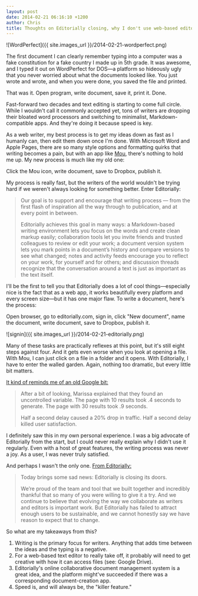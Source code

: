 ```yaml
---
layout: post
date: 2014-02-21 06:16:10 +1200
author: Chris
title: Thoughts on Editorially closing, why I don't use web-based editors (yet) and why speed is the killer feature
---
```


<!-- excerpt -->

![WordPerfect]({{ site.images_url }}/2014-02-21-wordperfect.png)

The first document I can clearly remember typing into a computer was a fake constitution for a fake country I made up in 5th grade. It was awesome, and I typed it out on WordPerfect for DOS—a platform so hideously ugly that you never worried about what the documents looked like. You just wrote and wrote, and when you were done, you saved the file and printed.

That was it. Open program, write document, save it, print it. Done.

Fast-forward two decades and text editing is starting to come full circle. While I wouldn't call it commonly accepted yet, tons of writers are dropping their bloated word processors and switching to minimalist, Markdown-compatible apps. And they're doing it because speed is key. 

<!-- /excerpt -->

As a web writer, my best process is to get my ideas down as fast as I humanly can, then edit them down once I'm done. With Microsoft Word and Apple Pages, there are so many style options and formatting quirks that writing becomes a pain, but with an app like [Mou](http://blog.iwantmyname.com/2013/10/tools-we-use-mou-for-writing.html), there's nothing to hold me up. My new process is much like my old one:

Click the Mou icon, write document, save to Dropbox, publish it.

My process is really fast, but the writers of the world wouldn't be trying hard if we weren't always looking for something better. Enter Editorially: 

> Our goal is to support and encourage that writing process — from the first flash of inspiration all the way through to publication, and at every point in between.
>
> Editorially achieves this goal in many ways: a Markdown-based writing environment lets you focus on the words and create clean markup easily; collaboration tools let you invite friends and trusted colleagues to review or edit your work; a document version system lets you mark points in a document’s history and compare versions to see what changed; notes and activity feeds encourage you to reflect on your work, for yourself and for others; and discussion threads recognize that the conversation around a text is just as important as the text itself.

I'll be the first to tell you that Editorially does a lot of cool things—especially nice is the fact that as a web app, it works beautifully every platform and every screen size—but it has one major flaw. To write a document, here's the process:

Open browser, go to editorially.com, sign in, click "New document", name the document, write document, save to Dropbox, publish it.

![signin]({{ site.images_url }}/2014-02-21-editorially.png)

Many of these tasks are practically reflexes at this point, but it's still eight steps against four. And it gets even worse when you look at opening a file. With Mou, I can just click on a file in a folder and it opens. With Editorially, I have to enter the walled garden. Again, nothing too dramatic, but every little bit matters. 

[It kind of reminds me of an old Google bit:](http://glinden.blogspot.com/2006/11/marissa-mayer-at-web-20.html)

> After a bit of looking, Marissa explained that they found an uncontrolled variable. The page with 10 results took .4 seconds to generate. The page with 30 results took .9 seconds.
>
> Half a second delay caused a 20% drop in traffic. Half a second delay killed user satisfaction.

I definitely saw this in my own personal experience. I was a big advocate of Editorially from the start, but I could never really explain why I didn't use it regularly. Even with a host of great features, the writing process was never a joy. As a user, I was never truly satisfied.

And perhaps I wasn't the only one. [From Editorially:](http://stet.editorially.com/articles/goodbye/)

> Today brings some sad news: Editorially is closing its doors.
>
> We’re proud of the team and tool that we built together and incredibly thankful that so many of you were willing to give it a try. And we continue to believe that evolving the way we collaborate as writers and editors is important work. But Editorially has failed to attract enough users to be sustainable, and we cannot honestly say we have reason to expect that to change.

So what are my takeaways from this? 

1. Writing is the primary focus for writers. Anything that adds time between the ideas and the typing is a negative. 
2. For a web-based text editor to really take off, it probably will need to get creative with how it can access files (see: Google Drive).
3. Editorially's online collaborative document management system is a great idea, and the platform might've succeeded if there was a corresponding document-creation app.
4. Speed is, and will always be, the "killer feature."





